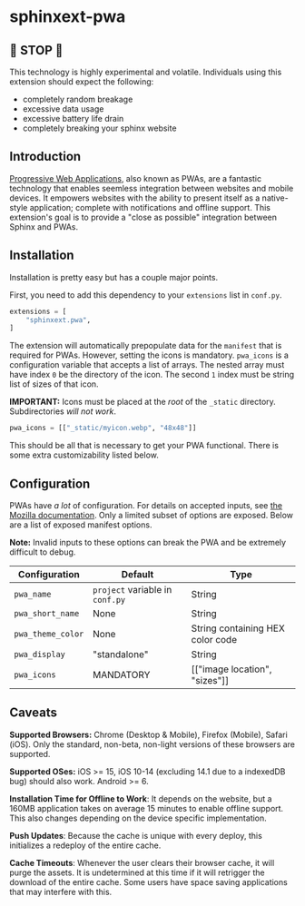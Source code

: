 # sphinxext-pwa

## 🛑 **STOP** 🛑

This technology is highly experimental and volatile. Individuals using this extension should expect the following:

- completely random breakage
- excessive data usage
- excessive battery life drain
- completely breaking your sphinx website

## Introduction
[Progressive Web Applications](https://developers.google.com/web/updates/2015/12/getting-started-pwa), also known as PWAs, are a fantastic technology that enables seemless integration between websites and mobile devices. It empowers websites with the ability to present itself as a native-style application; complete with notifications and offline support. This extension's goal is to provide a "close as possible" integration between Sphinx and PWAs.

## Installation

Installation is pretty easy but has a couple major points.

First, you need to add this dependency to your `extensions` list in `conf.py`.

```python
extensions = [
    "sphinxext.pwa",
]
```

The extension will automatically prepopulate data for the `manifest` that is required for PWAs. However, setting the icons is mandatory. `pwa_icons` is a configuration variable that accepts a list of arrays. The nested array must have index `0` be the directory of the icon. The second `1` index must be string list of sizes of that icon. 

**IMPORTANT:** Icons must be placed at the *root* of the `_static` directory. Subdirectories *will not work*.

```python
pwa_icons = [["_static/myicon.webp", "48x48"]]
```

This should be all that is necessary to get your PWA functional. There is some extra customizability listed below.

## Configuration

PWAs have *a lot* of configuration. For details on accepted inputs, see [the Mozilla documentation](https://developer.mozilla.org/en-US/docs/Web/Manifest). Only a limited subset of options are exposed. Below are a list of exposed manifest options.

**Note:** Invalid inputs to these options can break the PWA and be extremely difficult to debug.

| Configuration     | Default                         | Type                             |
|-------------------|---------------------------------|----------------------------------|
| `pwa_name`        | `project` variable in `conf.py` | String                           |
| `pwa_short_name`  | None                            | String                           |
| `pwa_theme_color` | None                            | String containing HEX color code |
| `pwa_display`     | "standalone"                    | String                           |
| `pwa_icons`       | MANDATORY                       | [["image location", "sizes"]]    |

## Caveats

**Supported Browsers:** Chrome (Desktop & Mobile), Firefox (Mobile), Safari (iOS). Only the standard, non-beta, non-light versions of these browsers are supported.

**Supported OSes:** iOS >= 15, iOS 10-14 (excluding 14.1 due to a indexedDB bug) should also work. Android >= 6.

**Installation Time for Offline to Work**: It depends on the website, but a 160MB application takes on average 15 minutes to enable offline support. This also changes depending on the device specific implementation.

**Push Updates**: Because the cache is unique with every deploy, this initializes a redeploy of the entire cache.

**Cache Timeouts**: Whenever the user clears their browser cache, it will purge the assets. It is undetermined at this time if it will retrigger the download of the entire cache. Some users have space saving applications that may interfere with this.
